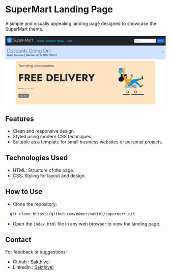 # SuperMart Landing Page
A simple and visually appealing landing page designed to showcase the SuperMart theme.

![SuperMart Screenshot](/images/project1.png)

## Features
 - Clean and responsive design.
 - Styled using modern CSS techniques.
 - Suitable as a template for small business websites or personal projects.

## Technologies Used
 - HTML: Structure of the page.
 - CSS: Styling for layout and design.

## How to Use
 - Clone the repository:
```bash
  git clone https://github.com/nameissakthi/supermart.git
```
 - Open the `index.html` file in any web browser to view the landing page.

## Contact
For feedback or suggestions:
- Github : [Sakthivel](https://github.com/nameissakthi)
- LinkedIn : [Sakthivel](https://www.linkedin.com/in/sakthiveldhanushkodi/)
